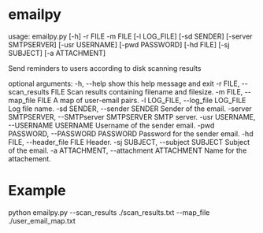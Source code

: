 # emailpy
usage: emailpy.py [-h] -r FILE -m FILE [-l LOG_FILE] [-sd SENDER]
                  [-server SMTPSERVER] [-usr USERNAME] [-pwd PASSWORD]
                  [-hd FILE] [-sj SUBJECT] [-a ATTACHMENT]

Send reminders to users according to disk scanning results

optional arguments:
  -h, --help            show this help message and exit
  -r FILE, --scan_results FILE
                        Scan results containing filename and filesize.
  -m FILE, --map_file FILE
                        A map of user-email pairs.
  -l LOG_FILE, --log_file LOG_FILE
                        Log file name.
  -sd SENDER, --sender SENDER
                        Sender of the email.
  -server SMTPSERVER, --SMTPserver SMTPSERVER
                        SMTP server.
  -usr USERNAME, --USERNAME USERNAME
                        Username of the sender email.
  -pwd PASSWORD, --PASSWORD PASSWORD
                        Password for the sender email.
  -hd FILE, --header_file FILE
                        Header.
  -sj SUBJECT, --subject SUBJECT
                        Subject of the email.
  -a ATTACHMENT, --attachment ATTACHMENT
                        Name for the attachement.
# Example
python emailpy.py --scan_results ./scan_results.txt --map_file ./user_email_map.txt

